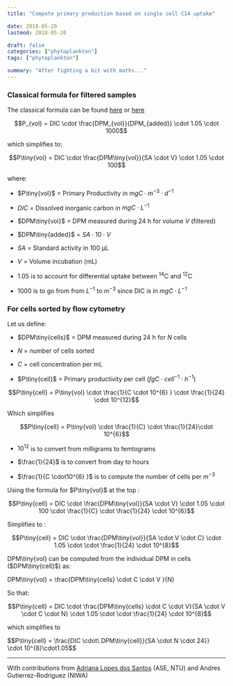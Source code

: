 ```yaml
---
title: "Compute primary production based on single cell C14 uptake"

date: 2018-05-20
lastmod: 2018-05-20

draft: false
categories: ["phytoplankton"]
tags: ["phytoplankton"]

summary: "After fighting a bit with maths..."
---
```


### Classical formula for filtered samples

The classical formula can be found [here](http://hahana.soest.hawaii.edu/hot/protocols/chap14.html) or [here](http://www.montana.edu/priscu/documents/LTER-methods-web-page/Method_Manual_AC_22_Feb_2017.pdf)

$$P_{vol} = DIC \cdot \frac{DPM_{vol}}{DPM_{added}} \cdot 1.05 \cdot 1000$$

which simplifies to:

$$P\tiny{vol} = DIC \cdot \frac{DPM\tiny{vol}}{SA \cdot  V} \cdot 1.05 \cdot 100$$

where:

* $P\tiny{vol}$ = Primary Productivity in $mgC \cdot m^{-3} \cdot d^{-1}$

* $DIC$ = Dissolved inorganic carbon in  $mgC \cdot L^{-1}$

* $DPM\tiny{vol}$ = DPM measured during 24 h for volume $V$ (filtered)

* $DPM\tiny{added}$ = $SA \cdot 10 \cdot  V$

* $SA$ = Standard activity in 100 µL

* $V$ = Volume incubation (mL)

* 1.05 is to account for differential uptake between $^{14}$C and $^{12}$C

* 1000 is to go from from $L^{-1}$ to $m^{-3}$ since DIC is in $mgC \cdot L^{-1}$


### For cells sorted by flow cytometry

Let us define:

* $DPM\tiny{cells}$ = DPM measured  during 24 h for $N$ cells

* $N$ = number of cells sorted

* $C$ = cell concentration per mL

* $P\tiny{cell}$ = Primary productivity per cell ($fgC \cdot cell^{-1} \cdot h^{-1}$)

$$P\tiny{cell} = P\tiny{vol} \cdot \frac{1}{C \cdot 10^{6} } \cdot \frac{1}{24} \cdot 10^{12}$$

Which simplifies

$$P\tiny{cell} = P\tiny{vol} \cdot \frac{1}{C} \cdot \frac{1}{24}\cdot 10^{6}$$

* $10^{12}$ is to convert from milligrams to femtograms

* $\frac{1}{24}$ is to convert from day to hours

* $\frac{1}{C \cdot10^{6} }$ is to compute the number of cells per  $m^{-3}$

Using the formula for $P\tiny{vol}$ at the top :

$$P\tiny{cell} = DIC \cdot \frac{DPM\tiny{vol}}{SA \cdot  V} \cdot 1.05 \cdot 100 \cdot \frac{1}{C} \cdot \frac{1}{24} \cdot 10^{6}$$

Simplifies to :

$$P\tiny{cell} = DIC \cdot \frac{DPM\tiny{vol}}{SA \cdot  V \cdot  C} \cdot 1.05 \cdot \cdot \frac{1}{24} \cdot 10^{8}$$

DPM\tiny{vol} can be computed from the individual DPM in cells ($DPM\tiny{cell}$) as:

DPM\tiny{vol} = \frac{DPM\tiny{cells} \cdot C  \cdot V }{N}

So that:

$$P\tiny{cell} = DIC \cdot \frac{DPM\tiny{cells} \cdot C  \cdot V}{SA \cdot  V \cdot  C  \cdot  N} \cdot 1.05 \cdot \cdot \frac{1}{24} \cdot 10^{8}$$


which simplifies to

$$P\tiny{cell} = \frac{DIC \cdot\ DPM\tiny{cell}}{SA \cdot N \cdot 24}} \cdot 10^{8}\cdot1.05$$





---

With contributions from [Adriana Lopes dos Santos](https://adriana.netlify.com/) (ASE, NTU) and Andres Gutierrez-Rodriguez (NIWA)
